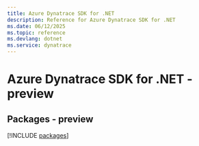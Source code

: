 ```yaml
---
title: Azure Dynatrace SDK for .NET
description: Reference for Azure Dynatrace SDK for .NET
ms.date: 06/12/2025
ms.topic: reference
ms.devlang: dotnet
ms.service: dynatrace
---
```

# Azure Dynatrace SDK for .NET - preview
## Packages - preview
[!INCLUDE [packages](dynatrace-index.md)]